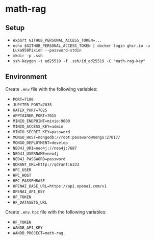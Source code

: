 # math-rag

## Setup
- `export GITHUB_PERSONAL_ACCESS_TOKEN=...`
- `echo $GITHUB_PERSONAL_ACCESS_TOKEN | docker login ghcr.io -u Luka958Pixion --password-stdin`
- `mkdir -p .ssh`
- `ssh-keygen -t ed25519 -f .ssh/id_ed25519 -C "math-rag-key"`

## Environment
Create `.env` file with the following variables:
- `PORT=7100`
- `JUPYTER_PORT=7035`
- `KATEX_PORT=7025`
- `APPTAINER_PORT=7015`
- `MINIO_ENDPOINT=minio:9000`
- `MINIO_ACCESS_KEY=admin`
- `MINIO_SECRET_KEY=password`
- `MONGO_HOST=mongodb://root:password@mongo:27017/`
- `MONGO_DEPLOYMENT=develop`
- `NEO4J_URI=neo4j://neo4j:7687`
- `NEO4J_USERNAME=neo4j`
- `NEO4J_PASSWORD=password`
- `QDRANT_URL=http://qdrant:6333`
- `HPC_USER`
- `HPC_HOST`
- `HPC_PASSPHRASE`
- `OPENAI_BASE_URL=https://api.openai.com/v1`
- `OPENAI_API_KEY`
- `HF_TOKEN`
- `HF_DATASETS_URL`

Create `.env.hpc` file with the following variables:
- `HF_TOKEN`
- `WANDB_API_KEY`
- `WANDB_PROJECT=math-rag`

